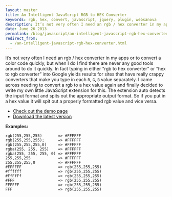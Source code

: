 ```yaml
---
layout: master
title: An Intelligent JavaScript RGB to HEX Converter
keywords: rgb, hex, convert, javascript, jquery, plugin, websanova
description: It’s not very often I need an rgb / hex converter in my apps or to convert a color code quickly, but when I do I find there are never any good tools around to do it quickly.
date: June 26 2013
permalink: /blog/javascript/an-intelligent-javascript-rgb-hex-converter.html
redirect_from:
  - /an-intelligent-javascript-rgb-hex-converter.html
---
```


It’s not very often I need an rgb / hex converter in my apps or to convert a color code quickly, but when I do I find there are never any good tools around to do it quickly. In fact typing in either “rgb to hex converter” or “hex to rgb converter” into Google yields results for sites that have really crappy converters that make you type in each `R`, `G`, `B` value separately. I came across needing to convert a rgb to a hex value again and finally decided to write my own little JavaScript extension for this. The extension auto detects the input format and spits out the appropriate output format. So if you put in a hex value it will spit out a properly formatted rgb value and vice versa.

* [Check out the demo page](http://rgbhex.websanova.com/)
* [Download the latest version](https://github.com/websanova/rgbHex)

**Examples:**

~~~
rgb(255,255,255)       => #FFFFFF
rgb(255,255,255);      => #FFFFFF
rgb(255,255,255,0)     => #FFFFFF
rgba(255, 255, 255)    => #FFFFFF
rgba(255, 255, 255, 0) => #FFFFFF
255,255,255            => #FFFFFF
255,255,255,0          => #FFFFFF
#FFFFFF                => rgb(255,255,255)
#ffffff                => rgb(255,255,255)
#FfFfFf                => rgb(255,255,255)
#FFF                   => rgb(255,255,255)
FFFFFF                 => rgb(255,255,255)
FFF                    => rgb(255,255,255)
~~~